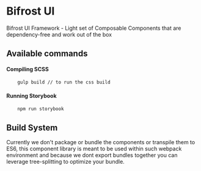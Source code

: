 # Bifrost UI

Bifrost UI Framework - Light set of Composable Components that are dependency-free and work out of the box

## Available commands 

#### Compiling SCSS

```sh
    gulp build // to run the css build

```

#### Running Storybook

```sh
    npm run storybook
```

## Build System

Currently we don't package or bundle the components or transpile them to ES6, this component library is meant to be used within such webpack environment and because we dont export bundles together you can leverage tree-splitting to optimize your bundle.
